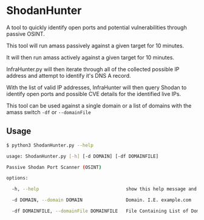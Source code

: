 # ShodanHunter

A tool to quickly identify open ports and potential vulnerabilities through passive OSINT.

This tool will run amass passively against a given target for 10 minutes.

It will then run amass actively against a given target for 10 minutes.

InfraHunter.py will then iterate through all of the collected possible IP address and attempt to identify it's DNS A record.

With the list of valid IP addresses, InfraHunter will then query Shodan to identify open ports and possible CVE details for the identified live IPs.

This tool can be used against a single domain or a list of domains with the amass switch `-df` or `--domainFile`


## Usage
```bash
$ python3 ShodanHunter.py --help  

usage: ShodanHunter.py [-h] [-d DOMAIN] [-df DOMAINFILE]

Passive Shodan Port Scanner (OSINT)

options:

  -h, --help                                show this help message and exit

  -d DOMAIN, --domain DOMAIN                Domain. I.E. example.com

  -df DOMAINFILE, --domainFile DOMAINFILE   File Containing List of Domains
```
